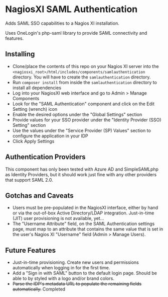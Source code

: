 # NagiosXI SAML Authentication

Adds SAML SSO capabilities to a Nagios XI installation.

Uses OneLogin's php-saml library to provide SAML connectivity and features.

## Installing
* Clone/place the contents of this repo on your Nagios XI server into the <code><nagiosxi_root>/html/includes/components/samlauthentication</code> directory. You will have to create the <code>samlauthentication</code> directory.
* Run <code>composer install</code> from inside the <code>samlauthentication</code> directory to install all dependencies
* Log into your NagiosXI web interface and go to Admin > Manage Components
* Look for the "SAML Authentication" component and click on the Edit Setting (wrench) icon
* Enable the desired options under the "Global Settings" section
* Provide values for your SSO provider under the "Identity Provider (SSO) Setting" section
* Use the values under the "Service Provider (SP) Values" section to configure the application in your IDP
* Click Apply Settings

## Authentication Providers
This component has only been tested with Azure AD and SimpleSAMLphp as Identity Providers, but it should work just fine with any other providers that support SAML 2.0.

## Gotchas and Caveats
* Users must be pre-populated in the NagiosXI interface, either by hand or via the out-of-box Active Directory/LDAP integration. Just-in-time (JIT) user provisioning is not available, yet...
* The "Username Attribute" field, on the SAML Authentication settings page, must map to an attribute that contains the same value that is set in the user's Nagios XI "Username" field (Admin > Manage Users).

## Future Features
* Just-in-time provisioning. Create new users and permissions automatically when logging in for the first time.
* Add a "Sign in with SAML" button to the default login page. Should be able to by styled with a logo and/or brand colors.
* ~~Parse the IDP's metadata URL to populate the remaining fields automatically.~~ Completed
